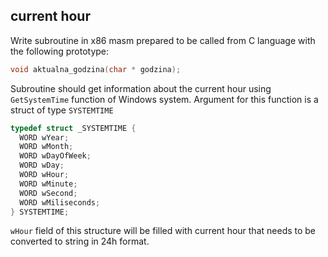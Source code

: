 ## current hour

Write subroutine in x86 masm prepared to be called from C language with the following prototype:

```c
void aktualna_godzina(char * godzina);
```

Subroutine should get information about the current hour using `GetSystemTime` function of Windows system. Argument for this function is a struct of type `SYSTEMTIME`

```c
typedef struct _SYSTEMTIME {
  WORD wYear;
  WORD wMonth;
  WORD wDayOfWeek;
  WORD wDay;
  WORD wHour;
  WORD wMinute;
  WORD wSecond;
  WORD wMiliseconds;
} SYSTEMTIME;
```

`wHour` field of this structure will be filled with current hour that needs to be converted to string in 24h format.
